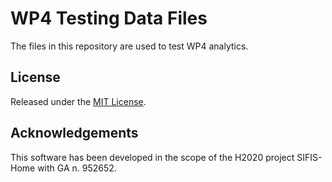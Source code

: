 # WP4 Testing Data Files

The files in this repository are used to test WP4 analytics.

## License

Released under the [MIT License](LICENSE).

## Acknowledgements

This software has been developed in the scope of the H2020 project SIFIS-Home with GA n. 952652.
